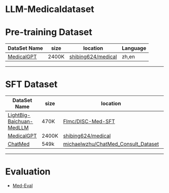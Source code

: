 # LLM-Medicaldataset

# Pre-training Dataset

| DataSet Name     |   size  | location     | Language     |
| -------- | -------- | -------- | -------- |
|[MedicalGPT](https://github.com/shibing624/MedicalGPT) | 2400K | [shibing624/medical](https://huggingface.co/datasets/shibing624/medical/tree/main)| zh,en |

---

# SFT Dataset


| DataSet Name     |   size  | location     | Language     |
| -------- | -------- | -------- | -------- |
| [LightBig-Baichuan-MedLLM](https://github.com/heli-dawnlab703/LightBig-Baichuan-MedLLM/tree/main) | 470K | [Flmc/DISC-Med-SFT](https://huggingface.co/datasets/Flmc/DISC-Med-SFT) |zh |
|[MedicalGPT](https://github.com/shibing624/MedicalGPT) | 2400K | [shibing624/medical](https://huggingface.co/datasets/shibing624/medical/tree/main/finetune)| zh,en |
|[ChatMed](https://github.com/michael-wzhu/ChatMed?tab=readme-ov-file) | 549k | [michaelwzhu/ChatMed_Consult_Dataset](https://huggingface.co/datasets/michaelwzhu/ChatMed_Consult_Dataset/viewer)| zh |

---

# Evaluation

- [Med-Eval](https://github.com/dujh22/Med-Eval)